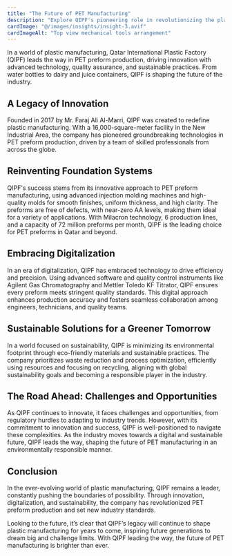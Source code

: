 ```yaml
---
title: "The Future of PET Manufacturing"
description: "Explore QIPF's pioneering role in revolutionizing the plastic manufacturing industry through advanced technology and innovative solutions."
cardImage: "@/images/insights/insight-3.avif"
cardImageAlt: "Top view mechanical tools arrangement"
---
```


In a world of plastic manufacturing, Qatar International Plastic Factory (QIPF) leads the way in PET preform production, driving innovation with advanced technology, quality assurance, and sustainable practices. From water bottles to dairy and juice containers, QIPF is shaping the future of the industry.

## A Legacy of Innovation

Founded in 2017 by Mr. Faraj Ali Al-Marri, QIPF was created to redefine plastic manufacturing. With a 16,000-square-meter facility in the New Industrial Area, the company has pioneered groundbreaking technologies in PET preform production, driven by a team of skilled professionals from across the globe.

## Reinventing Foundation Systems

QIPF's success stems from its innovative approach to PET preform manufacturing, using advanced injection molding machines and high-quality molds for smooth finishes, uniform thickness, and high clarity. The preforms are free of defects, with near-zero AA levels, making them ideal for a variety of applications. With Milacron technology, 6 production lines, and a capacity of 72 million preforms per month, QIPF is the leading choice for PET preforms in Qatar and beyond.

## Embracing Digitalization

In an era of digitalization, QIPF has embraced technology to drive efficiency and precision. Using advanced software and quality control instruments like Agilent Gas Chromatography and Mettler Toledo KF Titrator, QIPF ensures every preform meets stringent quality standards. This digital approach enhances production accuracy and fosters seamless collaboration among engineers, technicians, and quality teams.

## Sustainable Solutions for a Greener Tomorrow

In a world focused on sustainability, QIPF is minimizing its environmental footprint through eco-friendly materials and sustainable practices. The company prioritizes waste reduction and process optimization, efficiently using resources and focusing on recycling, aligning with global sustainability goals and becoming a responsible player in the industry.


## The Road Ahead: Challenges and Opportunities

As QIPF continues to innovate, it faces challenges and opportunities, from regulatory hurdles to adapting to industry trends. However, with its commitment to innovation and success, QIPF is well-positioned to navigate these complexities. As the industry moves towards a digital and sustainable future, QIPF leads the way, shaping the future of PET manufacturing in an environmentally responsible manner.

## Conclusion
In the ever-evolving world of plastic manufacturing, QIPF remains a leader, constantly pushing the boundaries of possibility. Through innovation, digitalization, and sustainability, the company has revolutionized PET preform production and set new industry standards.

Looking to the future, it’s clear that QIPF’s legacy will continue to shape plastic manufacturing for years to come, inspiring future generations to dream big and challenge limits. With QIPF leading the way, the future of PET manufacturing is brighter than ever.
